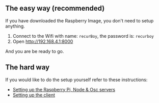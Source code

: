 ## The easy way (recommended)

If you have downloaded the Raspberry Image, you don't need to setup anything.

1. Connect to the Wifi with name: `recurBoy`, the password is: `recurboy`
2. Open http://192.168.4.1:8000

And you are be ready to go.

## The hard way

If you would like to do the setup yourself refer to these instructions:

- [Setting up the Raspberry Pi, Node & Osc servers](./docs/Pi_Setup.md)
- [Setting up the client](./client/README.md)
